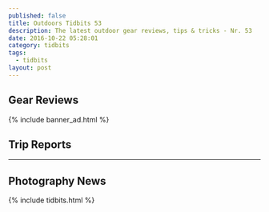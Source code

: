 ```yaml
---
published: false
title: Outdoors Tidbits 53
description: The latest outdoor gear reviews, tips & tricks - Nr. 53
date: 2016-10-22 05:28:01
category: tidbits
tags:
  - tidbits
layout: post
---
```


## Gear Reviews

{% include banner_ad.html %}

## Trip Reports

---

## Photography News

{% include tidbits.html %}
